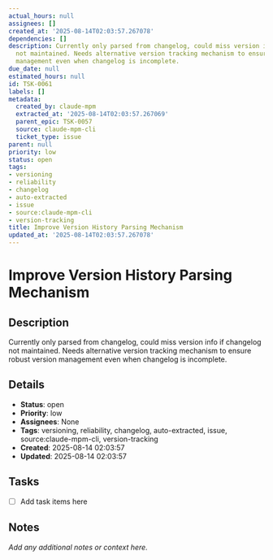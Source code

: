 ```yaml
---
actual_hours: null
assignees: []
created_at: '2025-08-14T02:03:57.267078'
dependencies: []
description: Currently only parsed from changelog, could miss version info if changelog
  not maintained. Needs alternative version tracking mechanism to ensure robust version
  management even when changelog is incomplete.
due_date: null
estimated_hours: null
id: TSK-0061
labels: []
metadata:
  created_by: claude-mpm
  extracted_at: '2025-08-14T02:03:57.267069'
  parent_epic: TSK-0057
  source: claude-mpm-cli
  ticket_type: issue
parent: null
priority: low
status: open
tags:
- versioning
- reliability
- changelog
- auto-extracted
- issue
- source:claude-mpm-cli
- version-tracking
title: Improve Version History Parsing Mechanism
updated_at: '2025-08-14T02:03:57.267078'
---
```


# Improve Version History Parsing Mechanism

## Description
Currently only parsed from changelog, could miss version info if changelog not maintained. Needs alternative version tracking mechanism to ensure robust version management even when changelog is incomplete.

## Details
- **Status**: open
- **Priority**: low
- **Assignees**: None
- **Tags**: versioning, reliability, changelog, auto-extracted, issue, source:claude-mpm-cli, version-tracking
- **Created**: 2025-08-14 02:03:57
- **Updated**: 2025-08-14 02:03:57

## Tasks
- [ ] Add task items here

## Notes
_Add any additional notes or context here._
